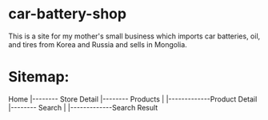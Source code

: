 # car-battery-shop

This is a site for my mother's small business which imports car batteries, oil, and tires from Korea and Russia and sells in Mongolia. 

Sitemap:
================================
Home
 |-------- Store Detail
 |-------- Products
 |           |-------------Product Detail
 |-------- Search
 |           |-------------Search Result